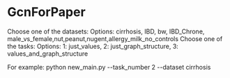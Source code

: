 # GcnForPaper

Choose one of the datasets:
Options: cirrhosis, IBD, bw, IBD_Chrone, male_vs_female,nut,peanut,nugent,allergy_milk_no_controls
Choose one of the tasks:
Options:
1: just_values, 2: just_graph_structure, 3: values_and_graph_structure

For example:
python new_main.py --task_number 2 --dataset cirrhosis
